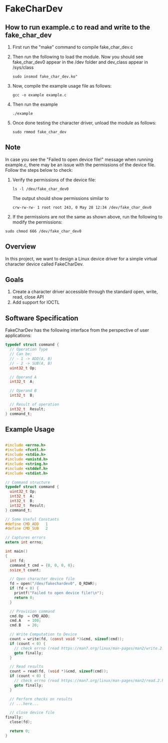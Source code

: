 # FakeCharDev

## How to run example.c to read and write to the fake_char_dev

1. First run the "make" command to compile fake_char_dev.c
   
2. Then run the following to load the module. Now you should see fake_char_dev0 appear in the /dev folder
   and dev_class appear in /sys/class
   ```
   sudo insmod fake_char_dev.ko"
   ```
   
3. Now, compile the example usage file as follows:
   ```
   gcc -o example example.c
   ```
   
4. Then run the example
   ```
   ./example
   ```
   
5. Once done testing the character driver, unload the module as follows:
   ```
   sudo rmmod fake_char_dev
   ```
   
## Note

In case you see the "Failed to open device file!" message when running example.c, there may be an issue with the 
permissions of the device file. Follow the steps below to check:

1. Verify the permissions of the device file:
   ```
   ls -l /dev/fake_char_dev0
   ```
   The output should show permissions similar to
   ```
   crw-rw-rw- 1 root root 243, 0 May 28 12:34 /dev/fake_char_dev0
   ```

2. If the permissions are not the same as shown above, run the following to modify the permissions:
  ```
  sudo chmod 666 /dev/fake_char_dev0
  ```

## Overview

In this project, we want to design a Linux device driver for a simple virtual character device called FakeCharDev.

## Goals

1. Create a character driver accessible through the standard open, write, read, close API
2. Add support for IOCTL

## Software Specification

FakeCharDev has the following interface from the perspective of user applications:

```c
typedef struct command {
  // Operation Type
  // Can be:
  // - 1 -> ADD(A, B)
  // - 2 -> SUB(A, B)
  uint32_t Op;

  // Operand A
  int32_t  A;

  // Operand B
  int32_t  B;

  // Result of operation
  int32_t  Result;
} command_t;
```

## Example Usage

```c

#include <errno.h>
#include <fcntl.h>
#include <stdio.h>
#include <unistd.h>
#include <string.h>
#include <stddef.h>
#include <stdint.h>

// Command structure
typedef struct command {
  uint32_t Op;
  int32_t  A;
  int32_t  B;
  int32_t  Result;
} command_t;

// Some Useful Constants
#define CMD_ADD   1
#define CMD_SUB   2

// Captures errors
extern int errno;

int main()
{
  int fd;
  command_t cmd = {0, 0, 0, 0};
  ssize_t count;

  // Open character device file
  fd = open("/dev/fakechardev0", O_RDWR);
  if (fd < 0) {
    printf("Failed to open device file!\n");
    return 0;
  }

  // Provision command
  cmd.Op  = CMD_ADD;
  cmd.A   = 100;
  cmd.B   = 20;

  // Write Computation to Device
  count = write(fd, (const void *)&cmd, sizeof(cmd));
  if (count < 0) {
    // check errno (read https://man7.org/linux/man-pages/man2/write.2.html)
    goto finally;
  }

  // Read results
  count = read(fd, (void *)&cmd, sizeof(cmd));
  if (count < 0) {
    // check errno (read https://man7.org/linux/man-pages/man2/read.2.html)
    goto finally;
  }

  // Perform checks on results
  // ...here...

  // close device file
finally:
  close(fd);

  return 0;
}

```
